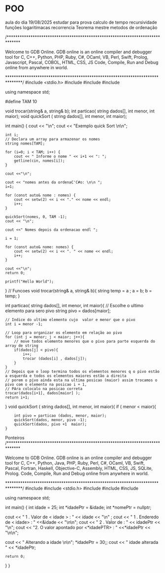# POO
aula do dia 19/08/2025
estudar para prova calculo de tempo 
recursividade funções logaritimacas 
recorrencia 
Teorema mestre 
metodos de ordenação

/******************************************************************************

Welcome to GDB Online.
  GDB online is an online compiler and debugger tool for C, C++, Python, PHP, Ruby,
  C#, OCaml, VB, Perl, Swift, Prolog, Javascript, Pascal, COBOL, HTML, CSS, JS
  Code, Compile, Run and Debug online from anywhere in world.

*******************************************************************************/
#include <stdio.h>
#include <iostream>
#include <iomanip>
#include<string>

using namespace std;

#define TAM 10

void trocar(string& a, string& b);
int particao( string dados[], int menor, int maior);
void quickSort ( string dados[], int menor, int maior);

int main()
{
	cout << "\n";
	cout << "Exemplo quick Sort \n\n";

	int i;
	// Declara um array para armazenar os nomes
	string nomes[TAM];

	for (i=0; i < TAM; i++) {
		cout << " Informe o nome " << i+1 << ": ";
		getline(cin, nomes[i]);
	}

	cout <<"\n";

	cout << "nomes antes da ordenaC'C#o: \n\n ";
	i=1;

	for (const auto& nome : nomes) {
		cout << setw(2) << i << "." << nome << endl;
		i++;
	}

	quickSort(nomes, 0, TAM -1);
	cout << "\n";

	cout <<" Nomes depois da ordenacao endl ";

	i = 1;

	for (const auto& nome: nomes) {
		cout << setw(2) << i << ". " << nome << endl;
		i++;
	}

	cout <<"\n";
	return 0;

	printf("Hello World");
}
// Funcoes
void trocar(string& a, string& b){
    string temp = a ;
    a = b;
    b = temp;
}

int particao( string dados[], int menor, int maior){
    // Escolhe o ultimo elemento para sero pivo
    string pivo = dados[maior];
    
    // Indice do ultimo elemento cujo  valor e menor que o pivo
    int i = menor -1;
    
    // Loop para organizar os elemento em relação ao pivo
    for (int j = menor; j < maior; j++){
        // move todos elemento menores que o pivo para parte esquerda do array de string
        if(dados[j] < pivo){
            i++;
            trocar (dados[i] , dados[j]);
        }
    }
    // Depois que o loop termina todos os elementos menores q o pivo estão a esquerda e todos os elementos maiores estão a direita
    // porem o pivo ainda esta na ultima posicao (maior) assim trocamos o pivo com o elemento na posicao i + 1,
    // PAra colocalo na posicao correta
    trocar(dados[i+1], dados[maior] );
    return i+1;
}
void quickSort ( string dados[], int menor, int maior){
    if ( menor < maior){
        
        int pivo = particao (dados, menor, maior);
        quickSort(dados, menor, pivo -1);
        quickSort(dados, pivo +1  maior);
    }

 Ponteiros
 /******************************************************************************

Welcome to GDB Online.
GDB online is an online compiler and debugger tool for C, C++, Python, Java, PHP, Ruby, Perl,
C#, OCaml, VB, Swift, Pascal, Fortran, Haskell, Objective-C, Assembly, HTML, CSS, JS, SQLite, Prolog.
Code, Compile, Run and Debug online from anywhere in world.

*******************************************************************************/
#include <iostream>
#include <stdio.h>
#include <iostream>
#include <iomanip>
#include<string>

using namespace std;

int main()
{
   int idade = 25;
   int *idadePtr = &idade;
   int *nomePtr = nullptr; 
   
   cout << " 1 . Valor de < idade > : " << idade << "\n" ;
   cout << " 1 . Enderedo de < idade> : " <<&idade << "\n\n";
   cout << " 2 . Valor de <idadePTR> : " << idadePtr << "\n";
   cout << "2. O valor apontado por <*idadePTR> : " <<*idadePtr << "\n\n";
   
   cout << " Alterando a idade \n\n";
   *idadePtr = 30;;
   cout << " idade alterada " << *idadePtr;
   
  
    return 0;
}
}

